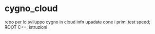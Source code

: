 # cygno_cloud
repo per lo sviluppo cygno in cloud infn
upadate cone i primi test speed; ROOT C++; istruzioni
